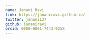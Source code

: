 ```yaml
---
name: Janani Ravi
link: https://jananiravi.github.io/
twitter: janani137
github: jananiravi
orcid: 0000-0001-7443-925X
---
```


